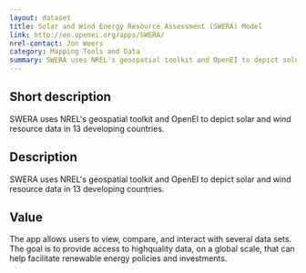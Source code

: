 ```yaml
---
layout: dataset
title: Solar and Wind Energy Resource Assessment (SWERA) Model  
link: http://en.openei.org/apps/SWERA/
nrel-contact: Jon Weers
category: Mapping Tools and Data
summary: SWERA uses NREL's geospatial toolkit and OpenEI to depict solar and wind resource data in 13 developing countries.
---
```


## Short description

SWERA uses NREL's geospatial toolkit and OpenEI to depict solar and wind resource data in 13 developing countries. 

## Description

SWERA uses NREL's geospatial toolkit and OpenEI to
depict solar and wind resource data in 13 developing
countries.

## Value

The app allows users to view, compare, and interact with
several data sets. The goal is to provide access to highquality
data, on a global scale, that can help facilitate
renewable energy policies and investments.
